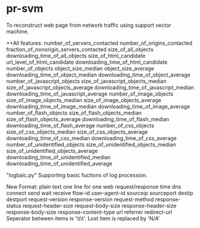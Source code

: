pr-svm
======

To reconstruct web page from network traffic using support vector machine.

++All features:
number_of_servers_contacted
number_of_origins_contacted
fraction_of_nonorigin_servers_contacted
size_of_all_objects
downloading_time_of_all_objects
size_of_html_candidate
url_level_of_html_candidate
downloading_time_of_html_candidate
number_of_objects
object_size_median
object_size_average
downloading_time_of_object_median
downloading_time_of_object_average
number_of_javascript_objects
size_of_javascript_objects_median
size_of_javascript_objects_average
downloading_time_of_javascript_median
downloading_time_of_javascript_average
number_of_image_objects
size_of_image_objects_median
size_of_image_objects_average
downloading_time_of_image_median
downloading_time_of_image_average
number_of_flash_objects
size_of_flash_objects_median
size_of_flash_objects_average
downloading_time_of_flash_median
downloading_time_of_flash_average
number_of_css_objects
size_of_css_objects_median
size_of_css_objects_average
downloading_time_of_css_median
downloading_time_of_css_average
number_of_unidentified_objects
size_of_unidentified_objects_median
size_of_unidentified_objects_average
downloading_time_of_unidentified_median
downloading_time_of_unidentified_average


"logbaic.py"
Supporting basic fuctions of log procession.

New Format:
plain text
one line for one web request/response
time	dns	connect	send	wait	receive	flow-id	user-agent-id	sourceip	sourceport	destip	destport	request-version	response-version	request-method	response-status	request-header-size	request-body-size	response-header-size	response-body-size	response-content-type	url referrer	redirect-url
Seperator between items is '\t\t'. Lost item is replaced by 'N/A'
